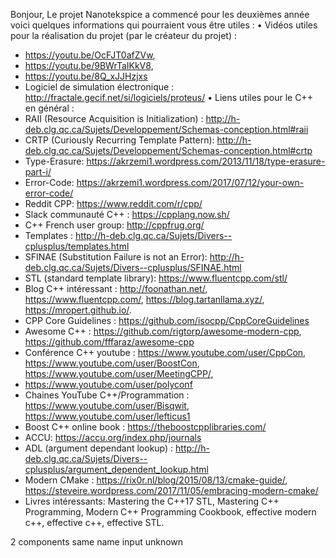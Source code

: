 Bonjour,
Le projet Nanotekspice a commencé pour les deuxièmes année voici quelques informations qui pourraient vous être utiles :
• Vidéos utiles pour la réalisation du projet (par le créateur du projet) :
- https://youtu.be/OcFJT0afZVw,
- https://youtu.be/9BWrTaIKkV8,
- https://youtu.be/8Q_xJJHzjxs
- Logiciel de simulation électronique : http://fractale.gecif.net/si/logiciels/proteus/
• Liens utiles pour le C++ en général :
- RAII (Resource Acquisition is Initialization) : http://h-deb.clg.qc.ca/Sujets/Developpement/Schemas-conception.html#raii
- CRTP (Curiously Recurring Template Pattern): http://h-deb.clg.qc.ca/Sujets/Developpement/Schemas-conception.html#crtp
- Type-Erasure: https://akrzemi1.wordpress.com/2013/11/18/type-erasure-part-i/
- Error-Code: https://akrzemi1.wordpress.com/2017/07/12/your-own-error-code/
- Reddit CPP: https://www.reddit.com/r/cpp/
- Slack communauté C++ : https://cpplang.now.sh/
- C++ French user group: http://cppfrug.org/
- Templates : http://h-deb.clg.qc.ca/Sujets/Divers--cplusplus/templates.html
- SFINAE (Substitution Failure is not an Error): http://h-deb.clg.qc.ca/Sujets/Divers--cplusplus/SFINAE.html
- STL (standard template library): https://www.fluentcpp.com/stl/
- Blog C++ intéressant : http://foonathan.net/, https://www.fluentcpp.com/, https://blog.tartanllama.xyz/, https://mropert.github.io/.
- CPP Core Guidelines : https://github.com/isocpp/CppCoreGuidelines
- Awesome C++ : https://github.com/rigtorp/awesome-modern-cpp, https://github.com/fffaraz/awesome-cpp
- Conférence C++ youtube : https://www.youtube.com/user/CppCon, https://www.youtube.com/user/BoostCon, https://www.youtube.com/user/MeetingCPP/,
- https://www.youtube.com/user/polyconf
- Chaines YouTube C++/Programmation : https://www.youtube.com/user/Bisqwit, https://www.youtube.com/user/lefticus1
- Boost C++ online book : https://theboostcpplibraries.com/
- ACCU: https://accu.org/index.php/journals
- ADL (argument dependant lookup) : http://h-deb.clg.qc.ca/Sujets/Divers--cplusplus/argument_dependent_lookup.html
- Modern CMake : https://rix0r.nl/blog/2015/08/13/cmake-guide/, https://steveire.wordpress.com/2017/11/05/embracing-modern-cmake/
- Livres intéressants: Mastering the C++17 STL, Mastering C++ Programming, Modern C++ Programming Cookbook, effective modern c++, effective c++, effective STL.


2 components same name
input unknown